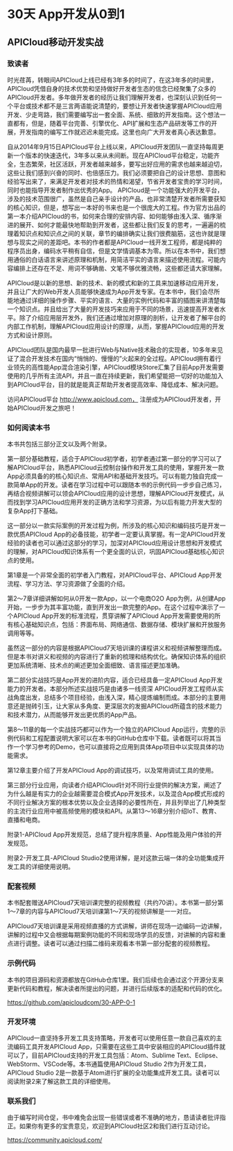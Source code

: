 # 30天 App开发从0到1

## APICloud移动开发实战

### 致读者
时光荏苒，转眼间APICloud上线已经有3年多的时间了，在这3年多的时间里，APICloud凭借自身的技术优势和坚持做好开发者生态的信念已经聚集了众多的APICloud开发者。多年做开发者的经历让我们理解开发者，也深刻认识到任何一个平台或技术都不是三言两语能说清楚的，要想让开发者快速掌握APICloud应用开发、少走弯路，我们需要编写出一套全面、系统、细致的开发指南。这个想法一直都有，但是，随着平台完善、引擎优化、API扩展和生态产品研发等工作的开展，开发指南的编写工作就迟迟未能完成。这里也向广大开发者真心表达歉意。

自从2014年9月15日APICloud平台上线以来，APICloud开发团队一直坚持每周更新一个版本的快速迭代，3年多以来从未间断。现在APICloud平台稳定，功能齐全，生态繁荣，社区活跃，开发者越来越多，要写出好应用的需求也越来越迫切，这些让我们感到兴奋的同时、也倍感压力。我们必须要把自己的设计思想、意图和经验写出来了，来满足开发者对技术的热情和渴望，节省开发者宝贵的学习时间，同时也能指导开发者制作出优秀的App。 APICloud是一个功能强大的开发平台，涉及的技术范围很广，虽然是自己亲手设计的产品，也非常清楚开发者所需要获知的核心知识，但是，想写出一本好的书来也是一个很庞大的工程。作为官方出品的第一本介绍APICloud的书，如何来合理的安排内容、如何能够由浅入深、循序渐进的展开、如何才能最快地帮助到开发者，这些都让我们反复的思考，一遍遍的梳理着知识点和知识点之间的关联，章节的编排确实让我们很费脑筋，这也许就是理想与现实之间的差距吧。本书的作者都是APICloud一线开发工程师，都是纯粹的程序员出身，编码水平稍有自信，但是文学情调基本为零。所以在本书中，我们想用通俗的白话语言来讲述原理和机制，用简洁平实的语言来描述使用流程。可能内容编排上还存在不足、用词不够确凿、文笔不够优雅流畅，这些都还请大家理解。

APICloud是以新的思想、新的技术、新的模式和新的工具来加速移动应用开发，并且让广大的Web开发人员能够快速成为App开发专家。在本书中，我们会尽所能地通过详细的操作步骤、平实的语言、大量的实例代码和丰富的插图来讲清楚每一个知识点。并且给出了大量的开发技巧来应用于不同的场景，迅速提高开发者水平。除了介绍应用层开发外，我们还通过增加对原理的剖析，让开发者了解平台的内部工作机制，理解APICloud应用设计的原理，从而，掌握APICloud应用的开发方式和设计原则。

APICloud团队是国内最早一批进行Web与Native技术融合的实现者，10多年来见证了混合开发技术在国内“悄悄的、慢慢的”火起来的全过程。APICloud拥有着行业领先的高性能App混合渲染引擎，APICloud模块Store汇集了目前App开发需要使用的几乎所有主流API，并且一直在持续更新，我们希望能把一切好的功能加入到APICloud平台，目的就是能真正帮助开发者提高效率、降低成本、解决问题。

访问APICloud平台 http://www.apicloud.com， 注册成为APICloud开发者，开始APICloud开发之旅吧！

### 如何阅读本书
本书共包括三部分正文以及两个附录。

第一部分基础教程，适合于APICloud初学者，初学者通过第一部分的学习可以了解APICloud平台，熟悉APICloud云控制台操作和开发工具的使用，掌握开发一款App必须具备的的核心知识点、常用API和基础开发技巧。可以有能力独自完成一款简单App的开发。读者在学习过程中可以跟随本书的示例代码一步步自己练习，再结合视频讲解可以领会APICloud应用的设计思想，理解APICloud开发模式，从而找到学习APICloud应用开发的正确方法和学习资源，为以后有能力开发大型的复杂App打下基础。

这一部分以一款实际案例的开发过程为例，所涉及的核心知识和编码技巧是开发一款优质APICloud App的必备技能，初学者一定要认真掌握。有一定APICloud开发经验的读者也可以通过这部分的学习，加深对APICloud应用设计思想和开发模式的理解，对APICloud知识体系有一个更全面的认识，巩固APICloud基础核心知识点的使用。

第1章是一个非常全面的初学者入门教程，对APICloud平台、APICloud App开发流程、学习方法、学习资源做了全面的介绍。

第2～7章详细讲解如何从0开发一款App，以一个电商O2O App为例，从创建App开始，一步步为其丰富功能，直到开发出一款完整的App。在这个过程中演示了一个APICloud App开发的标准流程，贯穿讲解了APICloud App开发需要使用的所有核心基础知识点，包括：界面布局、网络通信、数据存储、模块扩展和开放服务调用等等。

虽然这一部分的内容是根据APICloud7天培训课的课程讲义和视频讲解整理而成。但是本书对讲义和视频的内容进行了重新的梳理和结构优化。确保知识体系的组织更加系统清晰、技术点的阐述更加全面细致、语言描述更加准确。

第二部分实战技巧是App开发的进阶内容，适合已经具备一定APICloud App开发能力的开发者。本部分所述实战技巧是由诸多一线资深 APICloud开发工程师从实战角度出发，总结多个项目经验，由浅入深，精心提炼编制而成。本部分的主要用意还是抛砖引玉，让大家从多角度、更深层次的发掘APICloud所蕴含的技术能力和技术潜力，从而能够开发出更优质的App产品。

第8～11章的每一个实战技巧都可以作为一个独立的APICloud App运行，完整的示例代码和工程配置说明大家可以在本书的GitHub仓库中下载。读者既可以将其当作一个学习参考的Demo，也可以直接将之应用到具体App项目中以实现具体的功能需求。

第12章主要介绍了开发APICloud App的调试技巧，以及常用调试工具的使用。

第三部分行业应用，向读者介绍APICloud针对不同行业提供的解决方案，阐述了为什么越是有实力的企业越需要混合模式App开发技术，以及混合App模式形成的不同行业解决方案的根本优势以及企业选择的必要性所在，并且列举出了几种类型的主流行业应用中被高频使用的模块和API。从第13～16章分别介绍IoT、教育、直播和电商。

附录1-APICloud App开发规范，总结了提升程序质量、App性能及用户体验的开发规范。

附录2-开发工具-APICloud Studio2使用详解，是对这款云端一体的全功能集成开发工具的详细使用说明。

### 配套视频
本书配套赠送APICloud7天培训课完整的视频教程（共约70讲）。本书第一部分第1～7章的内容与APICloud7天培训课第1～7天的视频讲解是一一对应。

APICloud7天培训课是采用视频直播的方式讲解，讲师在现场一边编码一边讲解，讲解的过程中又会根据每期案例功能的不同和现场学员的反馈，对讲解的内容和重点进行调整。读者可以通过扫描二维码来观看本书第一部分配套的视频教程。

### 示例代码
本书的项目源码和资源都放在GitHub仓库1里。我们后续也会通过这个开源分支来更新代码和教程，解决读者所提出的问题，并进行后续版本的适配和代码的优化。

https://github.com/apicloudcom/30-APP-0-1

### 开发环境
APICloud一直坚持多开发工具支持策略，开发者可以使用任意一款自己喜欢的主流编码工具开发APICloud App，只需要在这些工具中安装相应的APICloud插件就可以了，目前APICloud支持的开发工具包括：Atom、Sublime Text、Eclipse、WebStorm、VSCode等。本书通篇使用APICloud Studio 2作为开发工具，APICloud Studio 2是一款基于Atom进行扩展的全功能集成开发工具。读者可以阅读附录2来了解这款工具的详细使用。

### 联系我们
由于编写时间仓促，书中难免会出现一些错误或者不准确的地方，恳请读者批评指正。如果你有更多的宝贵意见，欢迎到APICloud社区2和我们进行互动讨论。

https://community.apicloud.com/



